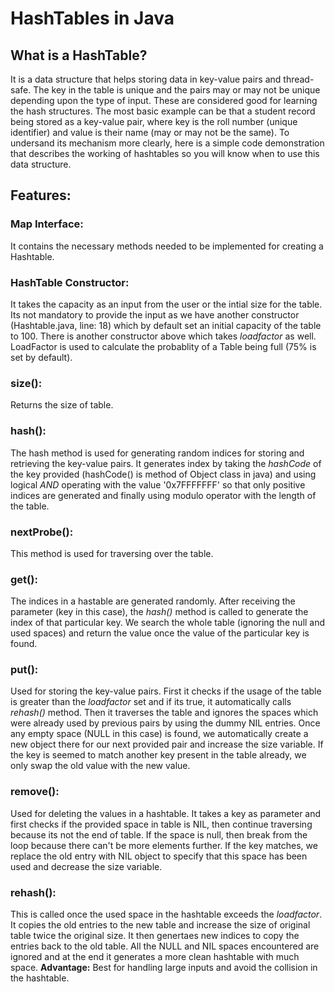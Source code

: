# HashTables in Java

## What is a HashTable?

It is a data structure that helps storing data in key-value pairs and thread-safe.
The key in the table is unique and the pairs may or may not be unique depending upon the type of input.
These are considered good for learning the hash structures.
The most basic example can be that a student record being stored as a key-value pair, where key is the roll number (unique identifier) and value is their name (may or may not be the same). 
To undersand its mechanism more clearly, here is a simple code demonstration that describes the working of hashtables so you will know when to use this data structure. 

## Features:

### Map Interface: 
It contains the necessary methods needed to be implemented for creating a Hashtable.

### HashTable Constructor:
It takes the capacity as an input from the user or the intial size for the table.
Its not mandatory to provide the input as we have another constructor (Hashtable.java, line: 18) which by default set an initial capacity of the table to 100.
There is another constructor above which takes *loadfactor* as well. LoadFactor is used to calculate the probablity of a Table being full (75% is set by default).

### size(): 
Returns the size of table.

### hash():
The hash method is used for generating random indices for storing and retrieving the key-value pairs.
It generates index by taking the *hashCode* of the key provided (hashCode() is method of Object class in java) and using logical *AND* operating with the value '0x7FFFFFFF' so that only positive indices are generated and finally using modulo operator with the length of the table.

### nextProbe():
This method is used for traversing over the table.

### get(): 
The indices in a hastable are generated randomly.
After receiving the parameter (key in this case), the *hash()* method is called to generate the index of that particular key. 
We search the whole table (ignoring the null and used spaces) and return the value once the value of the particular key is found.

### put():
Used for storing the key-value pairs. First it checks if the usage of the table is greater than the *loadfactor* set and if its true, it automatically calls *rehash()* method.
Then it traverses the table and ignores the spaces which were already used by previous pairs by using the dummy NIL entries.
Once any empty space (NULL in this case) is found, we automatically create a new object there for our next provided pair and increase the size variable.
If the key is seemed to match another key present in the table already, we only swap the old value with the new value.

### remove():
Used for deleting the values in a hashtable.
It takes a key as parameter and first checks if the provided space in table is NIL, then continue traversing because its not the end of table.
If the space is null, then break from the loop because there can't be more elements further.
If the key matches, we replace the old entry with NIL object to specify that this space has been used and decrease the size variable.

### rehash():
This is called once the used space in the hashtable exceeds the *loadfactor*.
It copies the old entries to the new table and increase the size of original table twice the original size.
It then genertaes new indices to copy the entries back to the old table.
All the NULL and NIL spaces encountered are ignored and at the end it generates a more clean hashtable with much space.
 **Advantage:** Best for handling large inputs and avoid the collision in the hashtable.